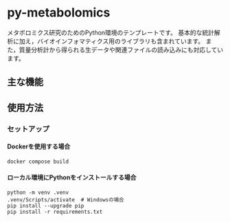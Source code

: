 # py-metabolomics

メタボロミクス研究のためのPython環境のテンプレートです。
基本的な統計解析に加え，バイオインフォマティクス用のライブラリも含まれています。
また，質量分析計から得られる生データや関連ファイルの読み込みにも対応しています。


## 主な機能

## 使用方法

### セットアップ

#### Dockerを使用する場合

```
docker compose build
```

#### ローカル環境にPythonをインストールする場合

```
python -m venv .venv
.venv/Scripts/activate  # Windowsの場合
pip install --upgrade pip
pip install -r requirements.txt
```
